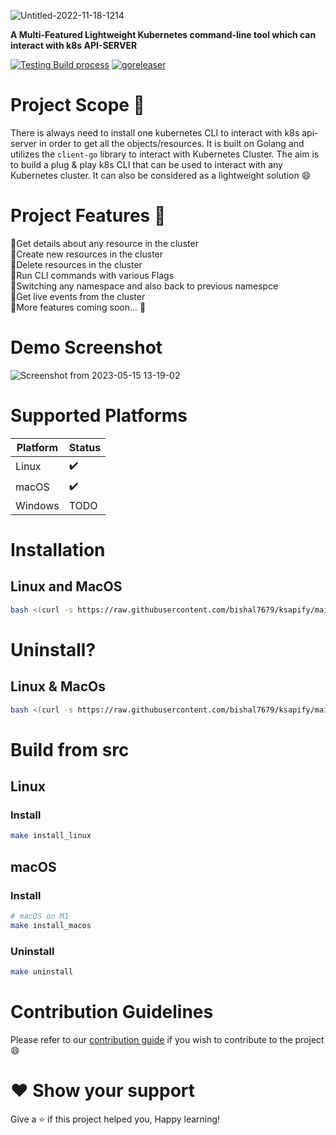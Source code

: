 ![Untitled-2022-11-18-1214](https://github.com/bishal7679/ksapify/assets/70086051/7475533e-fbdb-4514-b056-e1f3bb5e663d)



**A Multi-Featured Lightweight Kubernetes command-line tool which can interact with k8s API-SERVER**

[![Testing Build process](https://github.com/kubesimplify/ksctl/actions/workflows/testBuilder.yaml/badge.svg)](https://github.com/kubesimplify/ksctl/actions/workflows/testBuilder.yaml) [![goreleaser](https://github.com/kubesimplify/ksctl/actions/workflows/goreleaser.yml/badge.svg)](https://github.com/kubesimplify/ksctl/actions/workflows/goreleaser.yml)


# Project Scope 🧪
There is always need to install one kubernetes CLI to interact with k8s api-server in order to get all the objects/resources. It is built on Golang and utilizes the `client-go` library to interact with Kubernetes Cluster. The aim is to build a plug & play k8s CLI that can be used to interact with any Kubernetes cluster. It can also be considered as a lightweight solution 😄

# **Project Features** :exploding_head:
 🔹Get details about any resource in the cluster <br>
 🔹Create new resources in the cluster <br>
 🔹Delete resources in the cluster <br>
 🔹Run CLI commands with various Flags <br>
 🔹Switching any namespace and also back to previous namespce <br>
 🔹Get live events from the cluster <br>
 🔹More features coming soon... :construction:

# Demo Screenshot
![Screenshot from 2023-05-15 13-19-02](https://github.com/bishal7679/ksapify/assets/70086051/482af7de-8720-4f30-8926-bc5899c9b559)


# Supported Platforms

Platform | Status
--|--
Linux | :heavy_check_mark:
macOS | :heavy_check_mark:
Windows | TODO

# Installation

## Linux and MacOS

```bash
bash <(curl -s https://raw.githubusercontent.com/bishal7679/ksapify/main/install.sh)
```

# Uninstall?

## Linux & MacOs

```bash
bash <(curl -s https://raw.githubusercontent.com/bishal7679/ksapify/main/uninstall.sh)
```
# Build from src
## Linux
### Install


```zsh
make install_linux
```

## macOS
### Install

```zsh
# macOS on M1
make install_macos
```

### Uninstall
```zsh
make uninstall
```

# Contribution Guidelines
Please refer to our [contribution guide](CONTRIBUTING.md) if you wish to contribute to the project :smile:

# ❤️ Show your support
Give a ⭐ if this project helped you, Happy learning!
